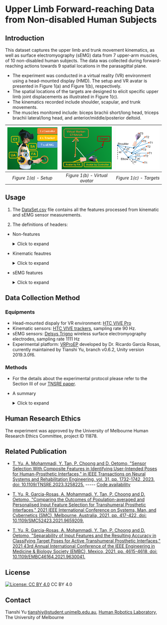 # Upper Limb Forward-reaching Data from Non-disabled Human Subjects

## Introduction
This dataset captures the upper limb and trunk movement kinematics, as well as surface electromyography (sEMG) data from 7 upper-arm muscles, of 10 non-disabled human subjects. The data was collected during forward-reaching actions towards 9 spatial locations in the parasagittal plane.

* The experiment was conducted in a virtual reality (VR) environment using a head-mounted display (HMD). The setup and VR avatar is presented in Figure 1(a) and Figure 1(b), respectively.
* The spatial locations of the targets are designed to elicit specific upper limb joint displacements as illustrated in Figure 1(c). 
* The kinematics recorded include shoulder, scapular, and trunk movements.
* The muscles monitored include: biceps brachii short/long head, triceps brachii lateral/long head, and anterior/middle/posterior deltoid.


| <img src="./Figures/setup.png"  width="200" > | <img src="./Figures/avatar.png"  width="200" >| <img src="./Figures/targets.png"  width="170" >|
|:--:| :--:| :--:|
| *Figure 1(a) - Setup* | *Figure 1(b) - Virtual avatar*| *Figure 1(c) - Targets*|



## Usage
1. The [DataSet.csv](DataSet.csv) file contains all the features processed from kinematic and sEMG sensor measurements.

2. The definitions of headers:
* Non-features
    <details>
    <summary>Click to expand</summary>

    | Header        | Description   | 
    | ------------- |-------------|
    | Subject       | Subject number from 1 to 10|
    | Loc           | Label of 3 elbow poses from 0 to 2|
    | LocO          | Label of 9 spatial locations from 0 to 8|
    | Iteration     | Iteration number of the movement from 1 to 90|
    </details>

    
* Kinematic feautres

    <details>
    <summary>Click to expand</summary>

    | Header        | Description   | 
    | ------------- |-------------|
    | Sfe & dSfe    | Shoulder flexion/extension pose (deg) and velocity (deg/s)|
    | Saa & dSaa    | Shoulder adduction/abduction pose (deg) and velocity (deg/s)|
    | Scde & dScde  | Scapular depression/elevation dispalcement (m) and velocity (m/s)|
    | Scpr & dScpr  | Scapular protraction/retraction dispalcement (m) and velocity (m/s)|
    | Tfe & dTfe    | Trunk flexion/extension pose (deg) and velocity (deg/s)|
    | Tb & dTb      | Trunk left/right bending pose (deg) and velocity (deg/s) |
    | Efe           | Elbow flexion/extension pose (deg) |
    </details>

* sEMG features

    <details>
    <summary>Click to expand</summary>

    sEMG header names follow the format: [muscle]_[feature]

    | Muscle Header        | Description   | 
    | ------------- |-------------|
    | BSH           | Biceps brachii short head |
    | BLH           | Biceps brachii long head |
    | TLAH          | Triceps brachii lateral head|
    | TLH           | Triceps brachii long head |
    | DA            | Anterior deltoid |
    | DM            | Middle deltoid |
    | DP            | Posterior deltoid |

    | Feature Header        | Description   |
    | ------------- |-------------|
    | MAV           | Mean absolute value |
    | RMS           | Root mean square |
    | WL            | Wavelength    |
    | ZC            | Zero crossing |
    | SC            | Slope sign change |
    </details>

## Data Collection Method
### Equipments
*  Head-mounted dispaly for VR environment: [HTC VIVE Pro](https://www.vive.com/au/product/vive-pro-full-kit/)
*  Kinematic sensors: [HTC VIVE trackers](https://www.vive.com/au/accessory/tracker3/), sampling rate 90 Hz.
*  sEMG sensors: [Delsys Trigno](https://delsys.com/trigno/) wireless surface electromyography electrodes, sampling rate 1111 Hz
*  Experimental platform: [VRProEP](https://github.com/UniMelbHumanRoboticsLab/VRProEP.git) developed by Dr. Ricardo Garcia Rosas, currently maintained by Tianshi Yu, branch v0.6.2, Unity version 2019.3.0f6.

### Methods
* For the details about the experimental protocol please refer to the Section III of our [TNSRE paper](https://ieeexplore.ieee.org/document/10073539).
* A summary 
    <details>
    <summary>Click to expand</summary>

    - The sEMG features are extracted using a moving window of 200 ms with a 100 ms overlap.
    - The joint poses are determined based on the orientation readings of the trackers and downsampled to 10 Hz using the same moving window.
    - The joint velocities are obtained by differentiating the poses and also downsampled to 10 Hz.
    </details>

## Human Research Ethics
The experiment was approved by the University of Melbourne Human Research Ethics Committee, project ID 11878.



## Related Publication
* [T. Yu, A. Mohammadi, Y. Tan, P. Choong and D. Oetomo, "Sensor Selection With Composite Features in Identifying User-Intended Poses for Human-Prosthetic Interfaces," in IEEE Transactions on Neural Systems and Rehabilitation Engineering, vol. 31, pp. 1732-1742, 2023, doi: 10.1109/TNSRE.2023.3258225.](https://ieeexplore.ieee.org/document/10073539)  ----- [Code availability]()

* [T. Yu, R. Garcia-Rosas, A. Mohammadi, Y. Tan, P. Choong and D. Oetomo, "Comparing the Outcomes of Population-averaged and Personalised Input Feature Selection for Transhumeral Prosthetic Interfaces," 2021 IEEE International Conference on Systems, Man, and Cybernetics (SMC), Melbourne, Australia, 2021, pp. 417-422, doi: 10.1109/SMC52423.2021.9659209.](https://ieeexplore.ieee.org/abstract/document/9659209)

* [T. Yu, R. Garcia-Rosas, A. Mohammadi, Y. Tan, P. Choong and D. Oetomo, "Separability of Input Features and the Resulting Accuracy in Classifying Target Poses for Active Transhumeral Prosthetic Interfaces," 2021 43rd Annual International Conference of the IEEE Engineering in Medicine & Biology Society (EMBC), Mexico, 2021, pp. 4615-4618, doi: 10.1109/EMBC46164.2021.9630041.](https://ieeexplore.ieee.org/abstract/document/9630041)

## License

[![License: CC BY 4.0](https://licensebuttons.net/l/by/4.0/80x15.png)](https://creativecommons.org/licenses/by/4.0/) CC BY 4.0 

## Contact
Tianshi Yu tianshiy@student.unimelb.edu.au, [Human Robotics Laboratory](https://blogs.unimelb.edu.au/human-robotics/), The University of Melbourne


